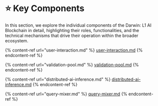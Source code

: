 # ⭐ Key Components

In this section, we explore the individual components of the Darwin: L1 AI Blockchain in detail, highlighting their roles, functionalities, and the technical mechanisms that drive their operation within the broader ecosystem.

{% content-ref url="user-interaction.md" %}
[user-interaction.md](user-interaction.md)
{% endcontent-ref %}

{% content-ref url="validation-pool.md" %}
[validation-pool.md](validation-pool.md)
{% endcontent-ref %}

{% content-ref url="distributed-ai-inference.md" %}
[distributed-ai-inference.md](distributed-ai-inference.md)
{% endcontent-ref %}

{% content-ref url="query-mixer.md" %}
[query-mixer.md](query-mixer.md)
{% endcontent-ref %}

